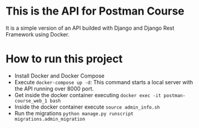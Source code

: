 
# This is the API for Postman Course

It is a simple version of an API builded with Django and Django Rest Framework
using Docker.


# How to run this project
- Install Docker and Docker Compose
- Execute `docker-compose up -d`: This command starts a local server with the API running over 8000 port.
- Get inside the docker container executing `docker exec -it postman-course_web_1 bash`
- Inside the docker container execute `source admin_info.sh`
- Run the migrations `python manage.py runscript migrations.admin_migration`

